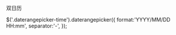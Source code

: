 双日历

$('.daterangepicker-time').daterangepicker({
    format:'YYYY/MM/DD HH:mm',
    separator:'-',
});